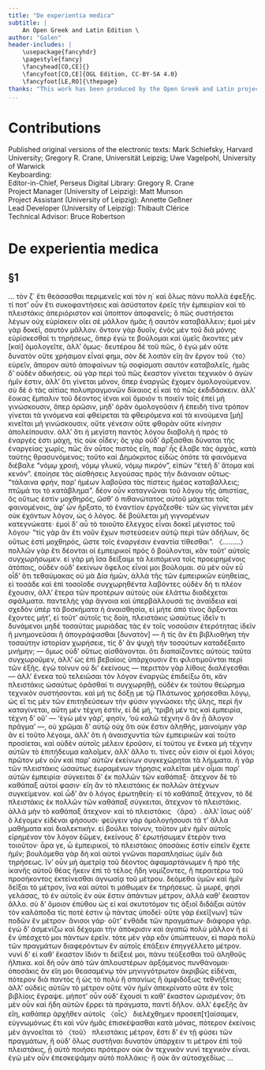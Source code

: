 ```yaml
---
title: "De experientia medica"
subtitle: |
	An Open Greek and Latin Edition \ 
author: "Galen"
header-includes: | 
	\usepackage{fancyhdr}
	\pagestyle{fancy}
	\fancyhead[CO,CE]{}
	\fancyfoot[CO,CE]{OGL Edition, CC-BY-SA 4.0}
	\fancyfoot[LE,RO]{\thepage}
thanks: "This work has been produced by the Open Greek and Latin project through the help of volunteers. See contributions for details."
...
```


# Contributions  

Published original versions of the electronic texts: Mark Schiefsky, Harvard University; Gregory R. Crane, Universität Leipzig; Uwe Vagelpohl, University of Warwick  
 Keyboarding:   
 Editor-in-Chief, Perseus Digital Library: Gregory R. Crane  
 Project Manager (University of Leipzig): Matt Munson  
 Project Assistant (University of Leipzig): Annette Geßner  
 Lead Developer (University of Leipzig): Thibault Clérice  
 Technical Advisor: Bruce Robertson  

# De experientia medica  

## §1  

<milestone unit="ms1folio" n="120v"/>
                <p>... τὸν ζ΄ ἔτι θεάσασθαι περιμενεῖς καὶ τὸν η΄ καὶ ὅλως πάνυ πολλὰ <lb/>ἐφεξῆς.
                    τί ποτ’ οὖν ἔτι συκοφαντήσεις καὶ ἀσύστατον ἐρεῖς τὴν ἐμπειρίαν <lb/>καὶ τὸ
                    πλειστάκις ἀπεριόριστον καὶ ὕποπτον ἀποφανεῖς; ὃ <lb/>πῶς συστήσεται λέγων οὐχ
                    εὑρίσκειν οἴει σὲ μᾶλλον ἡμᾶς ἢ σαυτὸν <lb/>
                    <milestone unit="lineno" n="5"/>καταβάλλειν; ἐμοὶ μὲν γὰρ δοκεῖ, σαυτὸν μᾶλλον.
                    ὄντοιν γὰρ δυοῖν, <lb/>ἑνὸς μὲν τοῦ διὰ μόνης εὑρίσκεσθαί τι τηρήσεως, ὅπερ ἐγώ
                    τε βούλομαι <lb/>καὶ ὑμεῖς ἄκοντες μὲν [καὶ] ὁμολογεῖτε, ἀλλ’ ὅμως· δευτέρου δὲ
                    <lb/>τοῦ πῶς, ὃ ἐγὼ μὲν οὔτε δυνατὸν οὔτε χρήσιμον εἶναί φημι, σὸν δὲ
                    <lb/>λοιπὸν εἴη ἂν ἔργον τοῦ〈το〉 εὑρεῖν, ἄπορον αὐτὸ ἀποφαίνων τῷ σοφίσματι <lb/>
                    <milestone unit="lineno" n="10"/>σαυτὸν καταβαλεῖς, ἡμᾶς δ’ οὐδὲν ἀδικήσεις. οὐ
                    γὰρ περὶ <lb/>τοῦ πῶς ἕκαστον γίνεται τεχνικὸν ὁ ἀγὼν ἡμῖν ἐστιν, ἀλλ’ ὅτι
                    γίνεται <pb n="1259"/> μόνον, ὅπερ ἐναργῶς ἔχομεν ὁμολογούμενον. σὺ δὲ ὁ τὰς
                    <lb/>αἰτίας πολυπραγμονῶν δίκαιος εἶ καὶ τὸ πῶς ἐκδιδάσκειν. ἀλλ’ <lb/>ἔοικας
                    ἔμπαλιν τοῦ δέοντος ἰέναι καὶ ὅμοιόν τι ποιεῖν τοῖς ἐπεὶ <lb/>μὴ γινώσκουσιν,
                    ὅπερ ὁρῶσιν, μηδ’ ὁρᾶν ὁμολογοῦσιν ἢ ἐπειδὴ <lb/>
                    <milestone unit="lineno" n="5"/>τίνα τρόπον γίνεται τὰ γινόμενα καὶ φθείρεται τὰ
                    φθειρόμενα καὶ <lb/>τὰ κινούμενα [μὴ] κινεῖται μὴ γινώσκουσιν, οὔτε γένεσιν οὔτε
                    φθορὰν <lb/>οὔτε κίνησιν ἀπολείπουσιν. ἀλλ’ ὅτι ἡ μεγίστη παντὸς λόγου διαβολὴ
                    <lb/>ἡ πρὸς τὸ ἐναργές ἐστι μάχη, τίς οὐκ οἶδεν; ὃς γὰρ οὐδ’ ἄρξασθαι
                    <lb/>δύναται τῆς ἐναργείας χωρίς, πῶς ἂν οὗτος πιστὸς εἴη, παρ’ <lb/>
                    <milestone unit="lineno" n="10"/>ἧς ἔλαβε τὰς ἀρχάς, κατὰ ταύτης θρασυνόμενος;
                    τοῦτο καὶ Δημόκριτος <lb/>εἰδὼς ὁπότε τὰ φαινόμενα διέβαλε “νόμῳ χροιή, νόμῳ
                    γλυκύ, νόμῳ πικρόν”, <lb/>εἰπὼν “ἐτεῆ δ’ ἄτομα καὶ κενόν”. ἐποίησε τὰς αἰσθήσεις
                        <milestone unit="ms1folio" n="121r"/> λεγούσας πρὸς <lb/>τὴν διάνοιαν οὕτως·
                    “τάλαινα φρήν, παρ’ ἡμέων λαβοῦσα τὰς πίστεις <lb/>ἡμέας καταβάλλεις; πτῶμά τοι
                    τὸ κατάβλημα”. δέον οὖν καταγνῶναι <lb/>
                    <milestone unit="lineno" n="15"/>τοῦ λόγου τῆς ἀπιστίας, ὃς οὕτως ἐστὶν
                    μοχθηρός, ὥσθ’ ὁ πιθανώτατος <lb/>αὐτοῦ μάχεται τοῖς φαινομένοις, ἀφ’ ὧν ἤρξατο,
                    τὸ ἐναντίον ἐργάζεσθε· <lb/>τῶν ὡς γίγνεται μὲν οὐκ ἐχόντων λόγον, ὡς ὁ λόγος.
                    δὲ βούλεται μὴ γιγνομένων <lb/>κατεγνώκατε· ἐμοὶ δ’ αὖ τὸ τοιοῦτο ἔλεγχος εἶναι
                    δοκεῖ μέγιστος <pb n="1260"/> τοῦ λόγου· “τίς γὰρ ἂν ἔτι νοῦν ἔχων πιστεύσειεν
                    αὐτῷ περὶ τῶν <lb/>ἀδήλων, ὃς οὕτως ἐστὶ μοχθηρός, ὥστε τοῖς ἐναργέσιν ἐναντία
                    τίθεσθαι”. <lb/>〈.........〉 πολλῶν γὰρ ἔτι δέονται οἱ ἐμπειρικοὶ πρὸς ὃ
                    <lb/>βούλονται, κἂν τοῦτ’ αὐτοῖς συγχωρήσωμεν. εἰ γὰρ μὴ ἴσα δείξαιμι <lb/>
                    <milestone unit="lineno" n="5"/>τὰ λειπόμενα τοῖς προειρημένοις ἀτόποις, οὐδὲν
                    οὐδ’ ἐκείνων ὄφελος <lb/>εἶναί μοι βούλομαι. σὺ μὲν οὖν εὖ οἶδ’ ὅτι τεθαύμακας
                    οὐ μὰ Δία <lb/>ἡμῶν, ἀλλὰ τῆς τῶν ἐμπειρικῶν εὐηθείας, εἰ τοσάδε καὶ ἐπὶ
                    τοσοῖσδε <lb/>συγχωρηθέντα λαβόντες οὐδὲν δή τι πλέον ἔχουσιν, ἀλλ’ ἕτερα τῶν
                    <lb/>προτέρων αὐτοὺς οὐκ ἐλάττω διαδέχεται σφάλματα. παντελὴς γὰρ <lb/>
                    <milestone unit="lineno" n="10"/>ἄγνοια καὶ ὑπερβάλλουσά τις ἀναίδεια καὶ σχεδὸν
                    ὑπὲρ τὰ βοσκήματα <lb/>ἡ ἀναισθησία, εἰ μήτε ἀπὸ τίνος ἄρξονται ἔχοντες μήτ’, εἰ
                    <lb/>τοῦτ’ αὐτοῖς τις δοίη, πλειστάκις ὡσαύτως ἰδεῖν τι δυνάμενοι μηδὲ
                    <lb/>τοσαύτας μυριάδας τὰς ἐν τοῖς νοσοῦσιν ἑτερότητας ἰδεῖν ἢ μνημονεῦσαι
                    <lb/>ἢ ἀπογράψασθαι [δυνατὸν] — ἢ τίς ἂν ἔτι βιβλιοθήκη τὴν <lb/>
                    <milestone unit="lineno" n="15"/>τοσαύτην ἱστορίαν χωρήσειε, τίς δ’ ἂν ψυχὴ τὴν
                    τοσούτων καταδέξαιτο <lb/>μνήμην; — ὅμως οὐδ’ οὕτως αὶσθάνονται. ὅτι
                    διαπαίζοντες αὐτοὺς ταῦτα <lb/>συγχωροῦμεν, ἀλλ’ ὡς ἐπὶ βεβαίοις ὑπάρχουσιν ἔτι
                    φιλοτιμοῦνται περὶ <lb/>τῶν ἑξῆς. ἐγὼ τοίνυν οὐ δι’ ἐκείνους — περιττὸν γὰρ
                    λίθοις διαλέγεσθαι <pb n="1261"/> — ἀλλ’ ἕνεκα τοῦ τελειῶσαι τὸν λόγον ἐναργῶς
                    ἐπιδείξω ὅτι, <lb/>κἂν πλειστάκις ὡσαύτως ὁρᾶσθαί τι συγχωρηθῇ, οὐδὲν ἐκ τούτου
                    θεώρημα <lb/>τεχνικὸν συστήσονται. καὶ μή τις δόξῃ με τῷ Πλάτωνος χρήσεσθαι
                    <lb/>λόγῳ, ὡς εἴ τις μὲν τῶν ἐπιτηδεύσεων τὴν φύσιν γιγνώσκει <lb/>
                    <milestone unit="lineno" n="5"/>τῆς ὕλης, περὶ ἣν καταγίνεται, αὕτη μὲν τέχνη
                    ἐστίν, εἰ δὲ μή, ‘τριβὴ <lb/>μέν τις καὶ ἐμπειρία, τέχνη δ’ οὔ’ — ‘ἐγὼ μὲν γάρ’,
                    φησίν, ‘οὐ καλῶ <lb/>τέχνην ὃ ἂν ᾖ ἄλογον πρᾶγμα’ —, οὐ χρῶμαι δ’ αὐτῷ οὐχ ὅτι
                    <lb/>οὐκ ἔστιν ἀληθής, μαινοίμην γὰρ ἂν εἰ τοῦτο λέγοιμι, ἀλλ’ ὅτι ἡ
                    <lb/>ἀναισχυντία τῶν ἐμπειρικῶν καὶ τοῦτο προσίεται, καὶ οὐδὲν αὑτοῖς <lb/>
                    <milestone unit="lineno" n="10"/>μέλειν ἐροῦσιν, εἰ τούτου γε ἕνεκα μὴ τέχνην
                    αὐτῶν τὸ ἐπιτήδευμα <lb/>καλοῖμεν, ἀλλ’ ἄλλο τι. τίνες οὖν εἰσιν οἱ ἐμοὶ λόγοι;
                    πρῶτον μὲν <lb/>οὖν καὶ παρ’ αὐτῶν ἐκείνων συγκεχώρηται τὰ λήμματα. ἡ γὰρ
                    <lb/>τῶν πλειστάκις ὡσαύτως ἑωραμένων τήρησις καλεῖται μὲν οἶμαι παρ’ <lb/>αὐτῶν
                    ἐμπειρία· σύγκειται δ’ ἐκ πολλῶν τῶν καθάπαξ· ἄτεχνον δὲ <lb/>
                    <milestone unit="lineno" n="15"/>τὸ καθάπαξ αὐτοί φασιν· εἴη ἂν τὸ πλειστάκις ἐκ
                    πολλῶν ἀτέχνων <lb/>συγκείμενον. καὶ ὧδ’ ἂν ὁ λόγος ἐρωτηθείη· εἰ τὸ καθάπαξ
                    ἄτεχνον, <lb/>τὸ δὲ πλειστάκις ἐκ πολλῶν τῶν καθάπαξ σύγκειται, ἄτεχνον τὸ
                    <lb/>πλειστάκις. ἀλλὰ μὴν τὸ καθάπαξ ἄτεχνον· καὶ τὸ πλειστάκις 〈ἄρα〉. <lb/>ἀλλ’
                    ἴσως οὐδ’ ὃ λέγομεν εἰδέναι φήσουσι· φεύγειν γὰρ ὁμολογήσουσι <pb n="1262"/> τά
                    τ’ ἄλλα μαθήματα καὶ διαλεκτικήν. εἰ βούλει τοίνυν, τοῦτον μὲν <lb/>ἡμῖν αὐτοῖς
                    εἰρημένον τὸν λόγον ἐῶμεν, ἐκείνους δ’ ἐρωτήσωμεν ἕτερόν <lb/>τινα τοιοῦτον· ἆρα
                    γε, ὦ ἐμπειρικοί, τὸ πλειστάκις ὁποσάκις <lb/>ἐστὶν εἰπεῖν ἔχετε ἡμῖν; βουλόμεθα
                    γὰρ δὴ καὶ αὐτοὶ γνῶναι παραπλησίως <lb/>
                    <milestone unit="lineno" n="5"/>ὑμῖν διὰ τηρήσεως. ἵν’ οὖν μὴ ἀμετρίᾳ τοῦ
                    δέοντος ἀφαμαρτάνωμεν <lb/>ἢ πρὸ τῆς ἱκανῆς αὐτοῦ θέας ἥκειν ἐπὶ τὸ τέλος ἤδη
                    <lb/>νομίζοντες, ἢ περαιτέρω τοῦ προσήκοντος ἐκτείνεσθαι ἀγνωσίᾳ <lb/>τοῦ
                    μέτρου. δεόμεθα ὑμῶν καὶ ἡμῖν δεῖξαι τὸ μέτρον, ἵνα καὶ <lb/>αὐτοί τι μάθωμεν ἐκ
                    τηρήσεως. ὦ μωρέ, φησὶ γελάσας, τὸ ἐν <lb/>
                    <milestone unit="lineno" n="10"/>αὐτοῖς ἓν οὐκ ἔστιν ἁπάντων μέτρον, ἀλλὰ καθ’
                    ἕκαστον ἄλλο. σύ <lb/>δ’ ὅμοιον ἐπύθου ὡς εἰ καὶ σκυτοτόμον τις ἀξιοῖ διδάξαι
                    αὐτὸν τὸν <lb/>καλάποδα τίς ποτέ ἐστιν ᾦ πάντας ὑποδεῖ· οὔτε γὰρ ἐκεῖ[νων] τῶν
                    <lb/>ποδῶν ἓν μέτρον· ἄνισοι γάρ· οὔτ’ ἐνθάδε τῶν πραγμάτων· διάφορα <lb/>γάρ.
                    ἐγὼ δ’ ἀσμενίζω καὶ δέχομαι τὴν ἀπόκρισιν καὶ ἀγαπῶ πολὺ <lb/>
                    <milestone unit="lineno" n="15"/>μᾶλλον ἢ εἰ ἓν ὑπέσχετό μοι πάντων ἐρεῖν. τότε
                    μὲν γὰρ κἂν ὑπώπτευον, <lb/>εἰ παρὰ πολὺ τῶν πραγμάτων διαφερόντων ἓν αὐτοῖς
                        <milestone unit="ms1folio" n="122r"/> ἐπάξειν <lb/>ἐπηγγέλλετο μέτρον. νυνὶ
                    δ’ εἰ καθ’ ἕκαστον ἴδιόν τι δείξειέ μοι, <lb/>πάνυ τεύξεσθαι τοῦ ἀληθοῦς ἤλπικα.
                    καὶ δὴ οὖν ἀπὸ τῶν ἁπλουστέρων <pb n="1263"/> ἀρξάμενος πυνθάνομαι· ὁποσάκις ἂν
                    εἴη μοι θεασαμένῳ τὸν μηνιγγότρωτον <lb/>ἀκριβῶς εἰδέναι, πότερον διὰ παντὸς ἢ
                    ὡς τὸ πολὺ ἢ σπανίως ἢ ἀμφιδόξως <lb/>τεθνήξεται; ἀλλ’ οὐδεὶς αὐτῶν τὸ μέτρον
                    οὔτε νῦν ἡμῖν ἀπεκρίνατο <lb/>οὔτε ἐν τοῖς βιβλίοις ἔγραψε. μήποτ’ οὖν οὐδ’
                    ἔχουσί τι καθ’ ἕκαστον <lb/>
                    <milestone unit="lineno" n="5"/>ὡρισμένον; ὅτι μὲν οὖν καὶ ἤδη αὐτῶν ἔρρει τὰ
                    πράγματα, παντὶ <lb/>δῆλον. ἀλλ’ ἐφεξῆς ἂν εἴη, καθάπερ ἀρχῆθεν αὐτοῖς 〈οἷς〉
                    διελέχθημεν <lb/>προσεπ[τ]αίσαμεν, εὐγνωμόνως ἔτι καὶ νῦν ἡμᾶς ἐπισκέψασθαι
                    <lb/>κατὰ μόνας, πότερον ἐκείνοις μὲν ἀγνοεῖται τὸ 〈τοῦ〉 πλειστάκις <lb/>μέτρον,
                    ἔστι δ’ ἐν τῇ φύσει τῶν πραγμάτων, ἢ οὐδ’ ὅλως συστῆναι <lb/>
                    <milestone unit="lineno" n="10"/>δυνατὸν ὑπάρχειν τι μέτρον ἐπὶ τοῦ πλειστάκις,
                    ᾗ αὐτὸ ποιήσει πρότερον <lb/>οὐκ ὂν τεχνικὸν νυνὶ τεχνικὸν εἶναι. ἐγὼ μὲν οὖν
                    ἐπεσκεψάμην <lb/>αὐτὸ πολλάκις· ἢ οὐκ ἂν αὐτοσχεδίως ... </p>  

